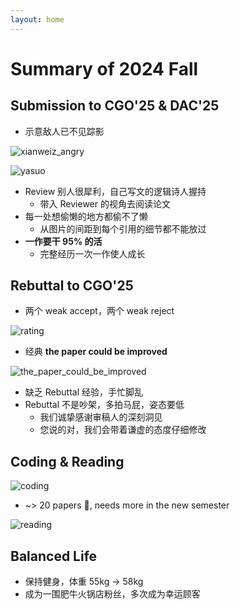 ```yaml
---
layout: home
---
```


# Summary of 2024 Fall

<!-- .slide -->

## Submission to CGO'25 & DAC'25

<!-- .slide vertical=true -->

- 示意敌人已不见踪影

![xianweiz_angry](https://Mizuno-Ai.wu-kan.cn/assets/image/2024/12/19/0.png)

<!-- .slide vertical=true -->

![yasuo](https://Mizuno-Ai.wu-kan.cn/assets/image/2024/12/19/1.jpg)

<!-- .slide vertical=true -->

- Review 别人很犀利，自己写文的逻辑诗人握持
  - 带入 Reviewer 的视角去阅读论文
- 每一处想偷懒的地方都偷不了懒
  - 从图片的间距到每个引用的细节都不能放过
- **一作要干 95% 的活**
  - 完整经历一次一作使人成长

<!-- .slide -->

## Rebuttal to CGO'25

<!-- .slide vertical=true -->

- 两个 weak accept，两个 weak reject

![rating](https://Mizuno-Ai.wu-kan.cn/assets/image/2024/12/19/2.jpg)

<!-- .slide vertical=true -->

- 经典 **the paper could be improved**

![the_paper_could_be_improved](https://Mizuno-Ai.wu-kan.cn/assets/image/2024/12/19/3.jpg)

<!-- .slide vertical=true -->

- 缺乏 Rebuttal 经验，手忙脚乱
- Rebuttal 不是吵架，多拍马屁，姿态要低
  - 我们诚挚感谢审稿人的深刻洞见
  - 您说的对，我们会带着谦虚的态度仔细修改

<!-- .slide -->

## Coding & Reading

<!-- .slide vertical=true -->

![coding](https://Mizuno-Ai.wu-kan.cn/assets/image/2024/12/19/4.png)

<!-- .slide vertical=true -->

- ~> 20 papers 🥲, needs more in the new semester

![reading](https://Mizuno-Ai.wu-kan.cn/assets/image/2024/12/19/5.webp)

<!-- .slide -->

## Balanced Life

- 保持健身，体重 55kg -> 58kg
- 成为一围肥牛火锅店粉丝，多次成为幸运顾客

<!-- .slide vertical=true -->


